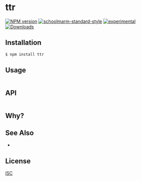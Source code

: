 # ttr
[![NPM version][npm-image]][npm-url]
[![schoolmarm-standard-style][marm-image]][marm-url]
[![experimental][stability-image]][stability-url]
[![Downloads][downloads-image]][downloads-url]

## Installation
```bash
$ npm install ttr
```

## Usage
```js

```

## API
```js

```

## Why?


## See Also
-

## License
[ISC](https://github.com/akileez/ttr/blob/master/LICENSE)

[npm-image]: https://img.shields.io/npm/v/ttr.svg?style=flat-square
[npm-url]: https://npmjs.org/package/ttr
[marm-image]: https://img.shields.io/badge/code%20style-marm-brightgreen.svg?style=flat-square
[marm-url]: https://github.com/akileez/eslint-config-marm
[stability-image]: https://img.shields.io/badge/stability-experimental-orange.svg?style=flat-square
[stability-url]: https://github.com/akileez/ttr
[downloads-image]: http://img.shields.io/npm/dm/ttr.svg?style=flat-square
[downloads-url]: https://npmjs.org/package/ttr
